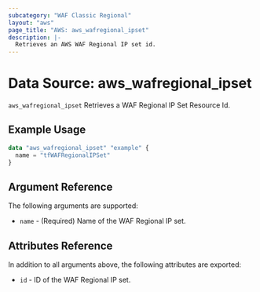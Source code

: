 ```yaml
---
subcategory: "WAF Classic Regional"
layout: "aws"
page_title: "AWS: aws_wafregional_ipset"
description: |-
  Retrieves an AWS WAF Regional IP set id.
---
```


# Data Source: aws_wafregional_ipset

`aws_wafregional_ipset` Retrieves a WAF Regional IP Set Resource Id.

## Example Usage

```terraform
data "aws_wafregional_ipset" "example" {
  name = "tfWAFRegionalIPSet"
}
```

## Argument Reference

The following arguments are supported:

* `name` - (Required) Name of the WAF Regional IP set.

## Attributes Reference

In addition to all arguments above, the following attributes are exported:

* `id` - ID of the WAF Regional IP set.
